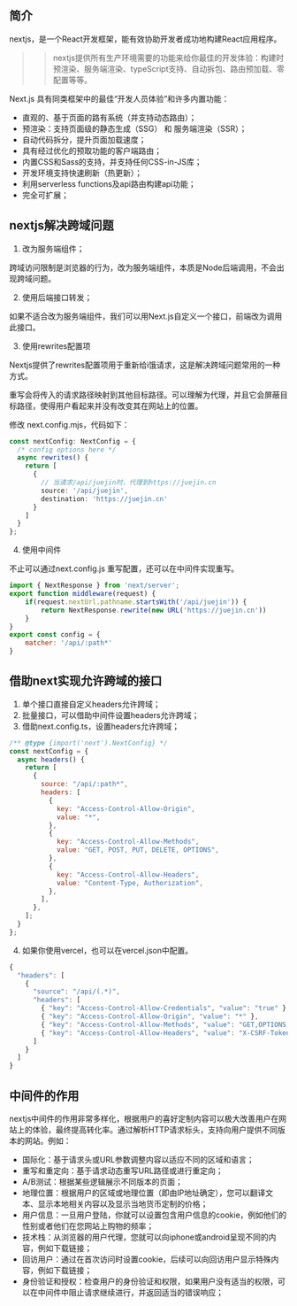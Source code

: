 ## 简介
nextjs，是一个React开发框架，能有效协助开发者成功地构建React应用程序。

>> nextjs提供所有生产环境需要的功能来给你最佳的开发体验：构建时预渲染、服务端渲染、typeScript支持、自动拆包、路由预加载、零配置等等。

Next.js 具有同类框架中的最佳“开发人员体验”和许多内置功能：
  - 直观的、基于页面的路有系统（并支持动态路由）；
  - 预渲染：支持页面级的静态生成（SSG） 和 服务端渲染（SSR）；
  - 自动代码拆分，提升页面加载速度；
  - 具有经过优化的预取功能的客户端路由；
  - 内置CSS和Sass的支持，并支持任何CSS-in-JS库；
  - 开发环境支持快速刷新（热更新）；
  - 利用serverless functions及api路由构建api功能；
  - 完全可扩展；


## nextjs解决跨域问题

1. 改为服务端组件；

跨域访问限制是浏览器的行为，改为服务端组件，本质是Node后端调用，不会出现跨域问题。

2. 使用后端接口转发；

如果不适合改为服务端组件，我们可以用Next.js自定义一个接口，前端改为调用此接口。

3. 使用rewrites配置项

Nextjs提供了rewrites配置项用于重新给i饿请求，这是解决跨域问题常用的一种方式。

重写会将传入的请求路径映射到其他目标路径。可以理解为代理，并且它会屏蔽目标路径，使得用户看起来并没有改变其在网站上的位置。

修改 next.config.mjs，代码如下：

```ts
const nextConfig: NextConfig = {
  /* config options here */
  async rewrites() {
    return [
      {
        // 当请求/api/juejin时，代理到https://juejin.cn
        source: '/api/juejin',
        destination: 'https://juejin.cn'
      }
    ]
  }
};
```

4. 使用中间件

不止可以通过next.config.js 重写配置，还可以在中间件实现重写。

```js
import { NextResponse } from 'next/server';
export function middleware(request) {
    if(request.nextUrl.pathname.startsWith('/api/juejin')) {
        return NextResponse.rewrite(new URL('https://juejin.cn'))
    }
}
export const config = {
    matcher: '/api/:path*'
}
```


## 借助next实现允许跨域的接口

1. 单个接口直接自定义headers允许跨域；
2. 批量接口，可以借助中间件设置headers允许跨域；
3. 借助next.config.ts，设置headers允许跨域；

```js
/** @type {import('next').NextConfig} */
const nextConfig = {
  async headers() {
    return [
      {
        source: "/api/:path*",
        headers: [
          {
            key: "Access-Control-Allow-Origin",
            value: "*",
          },
          {
            key: "Access-Control-Allow-Methods",
            value: "GET, POST, PUT, DELETE, OPTIONS",
          },
          {
            key: "Access-Control-Allow-Headers",
            value: "Content-Type, Authorization",
          },
        ],
      },
    ];
  }
};
```

4. 如果你使用vercel，也可以在vercel.json中配置。

```js
{
  "headers": [
    {
      "source": "/api/(.*)",
      "headers": [
        { "key": "Access-Control-Allow-Credentials", "value": "true" },
        { "key": "Access-Control-Allow-Origin", "value": "*" },
        { "key": "Access-Control-Allow-Methods", "value": "GET,OPTIONS,PATCH,DELETE,POST,PUT" },
        { "key": "Access-Control-Allow-Headers", "value": "X-CSRF-Token, X-Requested-With, Accept, Accept-Version, Content-Length, Content-MD5, Content-Type, Date, X-Api-Version" }
      ]
    }
  ]
}
```

## 中间件的作用

nextjs中间件的作用非常多样化，根据用户的喜好定制内容可以极大改善用户在网站上的体验，最终提高转化率。通过解析HTTP请求标头，支持向用户提供不同版本的网站。例如：
  - 国际化：基于请求头或URL参数调整内容以适应不同的区域和语言；
  - 重写和重定向：基于请求动态重写URL路径或进行重定向；
  - A/B测试：根据某些逻辑展示不同版本的页面；
  - 地理位置：根据用户的区域或地理位置（即由IP地址确定），您可以翻译文本、显示本地相关内容以及显示当地货币定制的价格；
  - 用户信息：一旦用户登陆，你就可以设置包含用户信息的cookie，例如他们的性别或者他们在您网站上购物的频率；
  - 技术栈：从浏览器的用户代理，您就可以向iphone或android呈现不同的内容，例如下载链接；
  - 回访用户：通过在首次访问时设置cookie，后续可以向回访用户显示特殊内容，例如下载链接；
  - 身份验证和授权：检查用户的身份验证和权限，如果用户没有适当的权限，可以在中间件中阻止请求继续进行，并返回适当的错误响应；
  